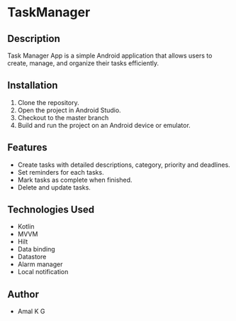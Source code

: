# TaskManager

## Description
Task Manager App is a simple Android application that allows users to create, manage, and organize their tasks efficiently.

## Installation
1. Clone the repository.
2. Open the project in Android Studio.
3. Checkout to the master branch
4. Build and run the project on an Android device or emulator.

## Features
- Create tasks with detailed descriptions, category, priority and deadlines.
- Set reminders for each tasks.
- Mark tasks as complete when finished.
- Delete and update tasks.

## Technologies Used
- Kotlin
- MVVM
- Hilt
- Data binding
- Datastore
- Alarm manager
- Local notification

## Author
- Amal K G
